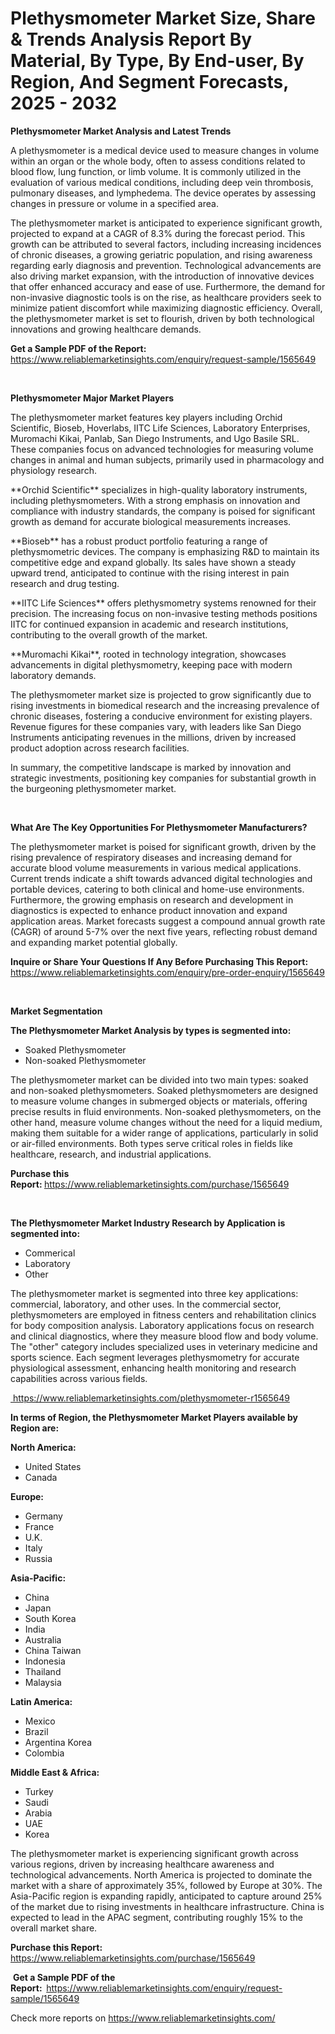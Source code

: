 <p><h1>Plethysmometer Market Size, Share & Trends Analysis Report By Material, By Type, By End-user, By Region, And Segment Forecasts, 2025 - 2032</h1></p><p><strong>Plethysmometer Market Analysis and Latest Trends</strong></p>
<p><p>A plethysmometer is a medical device used to measure changes in volume within an organ or the whole body, often to assess conditions related to blood flow, lung function, or limb volume. It is commonly utilized in the evaluation of various medical conditions, including deep vein thrombosis, pulmonary diseases, and lymphedema. The device operates by assessing changes in pressure or volume in a specified area.</p><p>The plethysmometer market is anticipated to experience significant growth, projected to expand at a CAGR of 8.3% during the forecast period. This growth can be attributed to several factors, including increasing incidences of chronic diseases, a growing geriatric population, and rising awareness regarding early diagnosis and prevention. Technological advancements are also driving market expansion, with the introduction of innovative devices that offer enhanced accuracy and ease of use. Furthermore, the demand for non-invasive diagnostic tools is on the rise, as healthcare providers seek to minimize patient discomfort while maximizing diagnostic efficiency. Overall, the plethysmometer market is set to flourish, driven by both technological innovations and growing healthcare demands.</p></p>
<p><strong>Get a Sample PDF of the Report:&nbsp;</strong> <a href="https://www.reliablemarketinsights.com/enquiry/request-sample/1565649?utm_campaign=2517&utm_medium=2&utm_source=Github&utm_content=ia&utm_term=03032025&utm_id=plethysmometer">https://www.reliablemarketinsights.com/enquiry/request-sample/1565649</a></p>
<p>&nbsp;</p>
<p><strong>Plethysmometer Major Market Players</strong></p>
<p><p>The plethysmometer market features key players including Orchid Scientific, Bioseb, Hoverlabs, IITC Life Sciences, Laboratory Enterprises, Muromachi Kikai, Panlab, San Diego Instruments, and Ugo Basile SRL. These companies focus on advanced technologies for measuring volume changes in animal and human subjects, primarily used in pharmacology and physiology research.</p><p>**Orchid Scientific** specializes in high-quality laboratory instruments, including plethysmometers. With a strong emphasis on innovation and compliance with industry standards, the company is poised for significant growth as demand for accurate biological measurements increases.</p><p>**Bioseb** has a robust product portfolio featuring a range of plethysmometric devices. The company is emphasizing R&D to maintain its competitive edge and expand globally. Its sales have shown a steady upward trend, anticipated to continue with the rising interest in pain research and drug testing.</p><p>**IITC Life Sciences** offers plethysmometry systems renowned for their precision. The increasing focus on non-invasive testing methods positions IITC for continued expansion in academic and research institutions, contributing to the overall growth of the market.</p><p>**Muromachi Kikai**, rooted in technology integration, showcases advancements in digital plethysmometry, keeping pace with modern laboratory demands. </p><p>The plethysmometer market size is projected to grow significantly due to rising investments in biomedical research and the increasing prevalence of chronic diseases, fostering a conducive environment for existing players. Revenue figures for these companies vary, with leaders like San Diego Instruments anticipating revenues in the millions, driven by increased product adoption across research facilities.</p><p>In summary, the competitive landscape is marked by innovation and strategic investments, positioning key companies for substantial growth in the burgeoning plethysmometer market.</p></p>
<p>&nbsp;</p>
<p><strong>What Are The Key Opportunities For Plethysmometer Manufacturers?</strong></p>
<p><p>The plethysmometer market is poised for significant growth, driven by the rising prevalence of respiratory diseases and increasing demand for accurate blood volume measurements in various medical applications. Current trends indicate a shift towards advanced digital technologies and portable devices, catering to both clinical and home-use environments. Furthermore, the growing emphasis on research and development in diagnostics is expected to enhance product innovation and expand application areas. Market forecasts suggest a compound annual growth rate (CAGR) of around 5-7% over the next five years, reflecting robust demand and expanding market potential globally.</p></p>
<p><strong>Inquire or Share Your Questions If Any Before Purchasing This Report:</strong> <a href="https://www.reliablemarketinsights.com/enquiry/pre-order-enquiry/1565649?utm_campaign=2517&utm_medium=2&utm_source=Github&utm_content=ia&utm_term=03032025&utm_id=plethysmometer">https://www.reliablemarketinsights.com/enquiry/pre-order-enquiry/1565649</a></p>
<p>&nbsp;</p>
<p><strong>Market Segmentation</strong></p>
<p><strong>The Plethysmometer Market Analysis by types is segmented into:</strong></p>
<p><ul><li>Soaked Plethysmometer</li><li>Non-soaked Plethysmometer</li></ul></p>
<p><p>The plethysmometer market can be divided into two main types: soaked and non-soaked plethysmometers. Soaked plethysmometers are designed to measure volume changes in submerged objects or materials, offering precise results in fluid environments. Non-soaked plethysmometers, on the other hand, measure volume changes without the need for a liquid medium, making them suitable for a wider range of applications, particularly in solid or air-filled environments. Both types serve critical roles in fields like healthcare, research, and industrial applications.</p></p>
<p><strong>Purchase this Report:&nbsp;</strong><a href="https://www.reliablemarketinsights.com/purchase/1565649?utm_campaign=2517&utm_medium=2&utm_source=Github&utm_content=ia&utm_term=03032025&utm_id=plethysmometer">https://www.reliablemarketinsights.com/purchase/1565649</a></p>
<p>&nbsp;</p>
<p><strong>The Plethysmometer Market Industry Research by Application is segmented into:</strong></p>
<p><ul><li>Commerical</li><li>Laboratory</li><li>Other</li></ul></p>
<p><p>The plethysmometer market is segmented into three key applications: commercial, laboratory, and other uses. In the commercial sector, plethysmometers are employed in fitness centers and rehabilitation clinics for body composition analysis. Laboratory applications focus on research and clinical diagnostics, where they measure blood flow and body volume. The "other" category includes specialized uses in veterinary medicine and sports science. Each segment leverages plethysmometry for accurate physiological assessment, enhancing health monitoring and research capabilities across various fields.</p></p>
<p><a href="https://www.reliablemarketinsights.com/plethysmometer-r1565649?utm_campaign=2517&utm_medium=2&utm_source=Github&utm_content=ia&utm_term=03032025&utm_id=plethysmometer">&nbsp;https://www.reliablemarketinsights.com/plethysmometer-r1565649</a></p>
<p><strong>In terms of Region, the Plethysmometer Market Players available by Region are:</strong></p>
<p>
    <p> <strong> North America: </strong>
        <ul>
            <li>United States</li>
            <li>Canada</li>
        </ul>
        </p> 
    <p> <strong> Europe: </strong>
        <ul>
            <li>Germany</li>
            <li>France</li>
            <li>U.K.</li>
            <li>Italy</li>
            <li>Russia</li>
        </ul>
        </p> 
    <p> <strong> Asia-Pacific: </strong>
        <ul>
            <li>China</li>
            <li>Japan</li>
            <li>South Korea</li>
            <li>India</li>
            <li>Australia</li>
            <li>China Taiwan</li>
            <li>Indonesia</li>
            <li>Thailand</li>
            <li>Malaysia</li>
        </ul>
        </p> 
    <p> <strong> Latin America: </strong>
        <ul>
            <li>Mexico</li>
            <li>Brazil</li>
            <li>Argentina Korea</li>
            <li>Colombia</li>
        </ul>
        </p> 
    <p> <strong> Middle East & Africa: </strong>
        <ul>
            <li>Turkey</li>
            <li>Saudi</li>
            <li>Arabia</li>
            <li>UAE</li>
            <li>Korea</li>
        </ul>
    </p>
    </p>
<p><p>The plethysmometer market is experiencing significant growth across various regions, driven by increasing healthcare awareness and technological advancements. North America is projected to dominate the market with a share of approximately 35%, followed by Europe at 30%. The Asia-Pacific region is expanding rapidly, anticipated to capture around 25% of the market due to rising investments in healthcare infrastructure. China is expected to lead in the APAC segment, contributing roughly 15% to the overall market share.</p></p>
<p><strong>Purchase this Report: </strong><a href="https://www.reliablemarketinsights.com/purchase/1565649?utm_campaign=2517&utm_medium=2&utm_source=Github&utm_content=ia&utm_term=03032025&utm_id=plethysmometer">https://www.reliablemarketinsights.com/purchase/1565649</a></p>
<p>&nbsp;<strong>Get a Sample PDF of the Report:&nbsp;&nbsp;</strong><a href="https://www.reliablemarketinsights.com/enquiry/request-sample/1565649?utm_campaign=2517&utm_medium=2&utm_source=Github&utm_content=ia&utm_term=03032025&utm_id=plethysmometer">https://www.reliablemarketinsights.com/enquiry/request-sample/1565649</a></p>
<p><strong></strong></p>
<p>Check more reports on <a href="https://www.reliablemarketinsights.com/?utm_campaign=2517&utm_medium=2&utm_source=Github&utm_content=ia&utm_term=03032025&utm_id=plethysmometer">https://www.reliablemarketinsights.com/</a></p>
